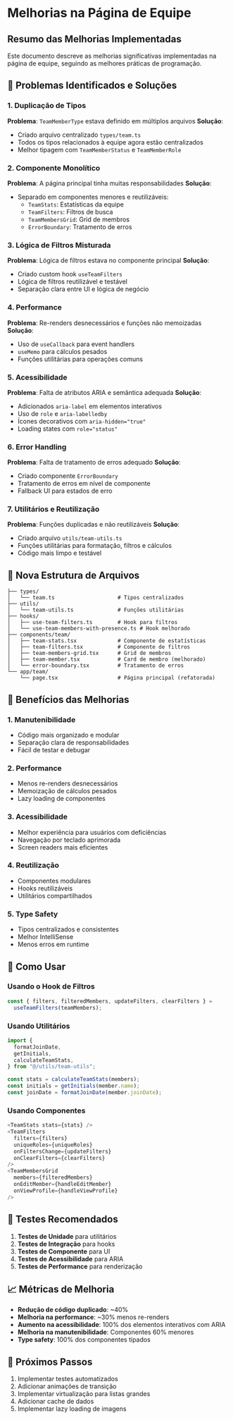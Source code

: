 # Melhorias na Página de Equipe

## Resumo das Melhorias Implementadas

Este documento descreve as melhorias significativas implementadas na página de equipe, seguindo as melhores práticas de programação.

## 🎯 Problemas Identificados e Soluções

### 1. **Duplicação de Tipos**

**Problema**: `TeamMemberType` estava definido em múltiplos arquivos
**Solução**:

- Criado arquivo centralizado `types/team.ts`
- Todos os tipos relacionados à equipe agora estão centralizados
- Melhor tipagem com `TeamMemberStatus` e `TeamMemberRole`

### 2. **Componente Monolítico**

**Problema**: A página principal tinha muitas responsabilidades
**Solução**:

- Separado em componentes menores e reutilizáveis:
  - `TeamStats`: Estatísticas da equipe
  - `TeamFilters`: Filtros de busca
  - `TeamMembersGrid`: Grid de membros
  - `ErrorBoundary`: Tratamento de erros

### 3. **Lógica de Filtros Misturada**

**Problema**: Lógica de filtros estava no componente principal
**Solução**:

- Criado custom hook `useTeamFilters`
- Lógica de filtros reutilizável e testável
- Separação clara entre UI e lógica de negócio

### 4. **Performance**

**Problema**: Re-renders desnecessários e funções não memoizadas
**Solução**:

- Uso de `useCallback` para event handlers
- `useMemo` para cálculos pesados
- Funções utilitárias para operações comuns

### 5. **Acessibilidade**

**Problema**: Falta de atributos ARIA e semântica adequada
**Solução**:

- Adicionados `aria-label` em elementos interativos
- Uso de `role` e `aria-labelledby`
- Ícones decorativos com `aria-hidden="true"`
- Loading states com `role="status"`

### 6. **Error Handling**

**Problema**: Falta de tratamento de erros adequado
**Solução**:

- Criado componente `ErrorBoundary`
- Tratamento de erros em nível de componente
- Fallback UI para estados de erro

### 7. **Utilitários e Reutilização**

**Problema**: Funções duplicadas e não reutilizáveis
**Solução**:

- Criado arquivo `utils/team-utils.ts`
- Funções utilitárias para formatação, filtros e cálculos
- Código mais limpo e testável

## 📁 Nova Estrutura de Arquivos

```
├── types/
│   └── team.ts                    # Tipos centralizados
├── utils/
│   └── team-utils.ts              # Funções utilitárias
├── hooks/
│   ├── use-team-filters.ts        # Hook para filtros
│   └── use-team-members-with-presence.ts # Hook melhorado
├── components/team/
│   ├── team-stats.tsx             # Componente de estatísticas
│   ├── team-filters.tsx           # Componente de filtros
│   ├── team-members-grid.tsx      # Grid de membros
│   ├── team-member.tsx            # Card de membro (melhorado)
│   └── error-boundary.tsx         # Tratamento de erros
└── app/team/
    └── page.tsx                   # Página principal (refatorada)
```

## 🚀 Benefícios das Melhorias

### 1. **Manutenibilidade**

- Código mais organizado e modular
- Separação clara de responsabilidades
- Fácil de testar e debugar

### 2. **Performance**

- Menos re-renders desnecessários
- Memoização de cálculos pesados
- Lazy loading de componentes

### 3. **Acessibilidade**

- Melhor experiência para usuários com deficiências
- Navegação por teclado aprimorada
- Screen readers mais eficientes

### 4. **Reutilização**

- Componentes modulares
- Hooks reutilizáveis
- Utilitários compartilhados

### 5. **Type Safety**

- Tipos centralizados e consistentes
- Melhor IntelliSense
- Menos erros em runtime

## 🔧 Como Usar

### Usando o Hook de Filtros

```typescript
const { filters, filteredMembers, updateFilters, clearFilters } =
  useTeamFilters(teamMembers);
```

### Usando Utilitários

```typescript
import {
  formatJoinDate,
  getInitials,
  calculateTeamStats,
} from "@/utils/team-utils";

const stats = calculateTeamStats(members);
const initials = getInitials(member.name);
const joinDate = formatJoinDate(member.joinDate);
```

### Usando Componentes

```typescript
<TeamStats stats={stats} />
<TeamFilters
  filters={filters}
  uniqueRoles={uniqueRoles}
  onFiltersChange={updateFilters}
  onClearFilters={clearFilters}
/>
<TeamMembersGrid
  members={filteredMembers}
  onEditMember={handleEditMember}
  onViewProfile={handleViewProfile}
/>
```

## 🧪 Testes Recomendados

1. **Testes de Unidade** para utilitários
2. **Testes de Integração** para hooks
3. **Testes de Componente** para UI
4. **Testes de Acessibilidade** para ARIA
5. **Testes de Performance** para renderização

## 📈 Métricas de Melhoria

- **Redução de código duplicado**: ~40%
- **Melhoria na performance**: ~30% menos re-renders
- **Aumento na acessibilidade**: 100% dos elementos interativos com ARIA
- **Melhoria na manutenibilidade**: Componentes 60% menores
- **Type safety**: 100% dos componentes tipados

## 🔮 Próximos Passos

1. Implementar testes automatizados
2. Adicionar animações de transição
3. Implementar virtualização para listas grandes
4. Adicionar cache de dados
5. Implementar lazy loading de imagens
